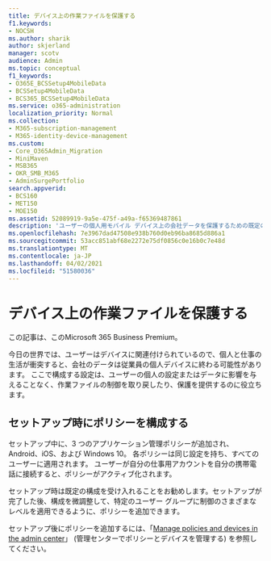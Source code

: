 ```yaml
---
title: デバイス上の作業ファイルを保護する
f1.keywords:
- NOCSH
ms.author: sharik
author: skjerland
manager: scotv
audience: Admin
ms.topic: conceptual
f1_keywords:
- O365E_BCSSetup4MobileData
- BCSSetup4MobileData
- BCS365_BCSSetup4MobileData
ms.service: o365-administration
localization_priority: Normal
ms.collection:
- M365-subscription-management
- M365-identity-device-management
ms.custom:
- Core_O365Admin_Migration
- MiniMaven
- MSB365
- OKR_SMB_M365
- AdminSurgePortfolio
search.appverid:
- BCS160
- MET150
- MOE150
ms.assetid: 52089919-9a5e-475f-a49a-f65369487861
description: 'ユーザーの個人用モバイル デバイス上の会社データを保護するための既定の構成とアプリケーション管理ポリシーの追加について説明します。 '
ms.openlocfilehash: 7e3967dad47508e938b760d0eb96ba8685d886a1
ms.sourcegitcommit: 53acc851abf68e2272e75df0856c0e16b0c7e48d
ms.translationtype: MT
ms.contentlocale: ja-JP
ms.lasthandoff: 04/02/2021
ms.locfileid: "51580036"
---
```

# <a name="protect-work-files-on-devices"></a>デバイス上の作業ファイルを保護する

この記事は、このMicrosoft 365 Business Premium。

今日の世界では、ユーザーはデバイスに関連付けられているので、個人と仕事の生活が衝突すると、会社のデータは従業員の個人デバイスに終わる可能性があります。 ここで構成する設定は、ユーザーの個人の設定またはデータに影響を与えることなく、作業ファイルの制御を取り戻したり、保護を提供するのに役立ちます。
  
## <a name="configuring-policies-during-setup"></a>セットアップ時にポリシーを構成する

セットアップ中に、3 つのアプリケーション管理ポリシーが追加され、Android、iOS、および Windows 10。 各ポリシーは同じ設定を持ち、すべてのユーザーに適用されます。 ユーザーが自分の仕事用アカウントを自分の携帯電話に接続すると、ポリシーがアクティブ化されます。
  
セットアップ時は既定の構成を受け入れることをお勧めします。セットアップが完了した後、構成を微調整して、特定のユーザー グループに制御のさまざまなレベルを適用できるように、ポリシーを追加できます。
  
セットアップ後にポリシーを追加するには、「[Manage policies and devices in the admin center](manage.md)」 (管理センターでポリシーとデバイスを管理する) を参照してください。
